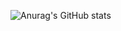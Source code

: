 ![Anurag's GitHub stats](https://github-readme-stats.vercel.app/api?username=index-31&show_icons=true&theme=radical)